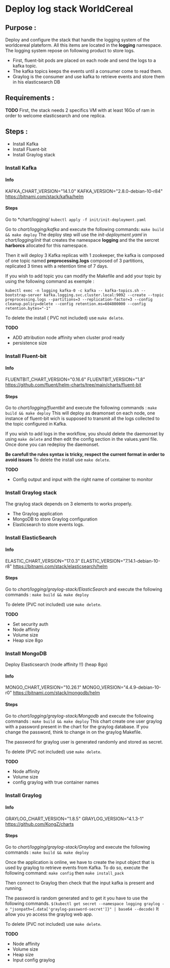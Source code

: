 # Deploy log stack WorldCereal


## Purpose :

Deploy and configure the stack that handle the logging system of the worldcereal plateform.
All this items are located in the **logging** namespace.
The logging system repose on following product to store logs. 

- First, fluent-bit pods are placed on each node and send the logs to a kafka topic.
- The kafka topics keeps the events until a consumer come to read them.
-  Graylog is the consumer and use kafka to retrieve events and store them in his elasticsearch DB

## Requirements :

**TODO**
First, the stack needs 2 specifics VM with at least 16Go of ram
in order to welcome elasticsearch and one replica.

## Steps :
- Install Kafka
- Install Fluent-bit
- Install Graylog stack

### Install Kafka

#### Info
KAFKA_CHART_VERSION="14.1.0"
KAFKA_VERSION="2.8.0-debian-10-r84"
https://bitnami.com/stack/kafka/helm

#### Steps
Go to *chart/logging/
`kubectl apply -f init/init-deployment.yaml`

Go to *chart/logging/kafka* and execute the following commands:
`make build && make deploy`
The deploy step will use the *init-deployment.yaml* in *chart/logging/init* that creates the namespace **logging** and the the sercret **harborcs** allocated for this namespace.

Then it will deploy 3 Kafka replicas with 1 zookeeper, the kafka is composed of one topic named **preprocessing.logs** composed of 3 partitions, replicated 3 times with a retention time of 7 days.

If you wish to add topic you can modify the Makefile and add your topic by using the following command as exemple :

`kubectl exec -n logging kafka-0 -c kafka -- kafka-topics.sh --bootstrap-server kafka.logging.svc.cluster.local:9092 --create --topic preprocessing.logs --partitions=3 --replication-factor=3 --config cleanup.policy=delete --config retention.ms=604800000 --config retention.bytes="-1"`

To delete the install ( PVC not included) use `make delete`.

**TODO**

- ADD attribution node affinity when cluster prod ready 
- persistence size

### Install Fluent-bit
#### Info
FLUENTBIT_CHART_VERSION="0.16.6"
FLUENTBIT_VERSION="1.8"
https://github.com/fluent/helm-charts/tree/main/charts/fluent-bit

#### Steps
Go to *chart/logging/fluentbit* and execute the following commands :
`make build && make deploy`
This will deploy as deamonset on each node, one instance of fluent-bit wich is supposed to transmit all the logs collected to the topic configured in Kafka.

If you wish to add logs in the workflow, you should delete the daemonset by using `make delete` and then edit the config section in the values.yaml file. Once done you can redeploy the daemonset.

**Be carefull the rules syntax is tricky, respect the current format in order to avoid issues**
To delete the install use `make delete`.

**TODO**
- Config output and input with the right name of container to monitor

### Install Graylog stack
The graylog stack depends on 3 elements to works properly.
- The Graylog application
- MongoDB to store Graylog configuration
- Elasticsearch to store events logs.

### Install ElasticSearch
#### Info
ELASTIC_CHART_VERSION="17.0.3"
ELASTIC_VERSION="7.14.1-debian-10-r8"
https://bitnami.com/stack/elasticsearch/helm

#### Steps
Go to *chart/logging/graylog-stack/ElasticSearch* and execute the following commands :
`make build && make deploy`

To delete (PVC not included) use `make delete`.

 **TODO**
- Set security auth
- Node affinity
- Volume size
- Heap size 8go

### Install MongoDB
Deploy Elasticsearch (node affinity !!) (heap 8go)

#### Info
MONGO_CHART_VERSION="10.26.1"
MONGO_VERSION="4.4.9-debian-10-r0"
https://bitnami.com/stack/mongodb/helm

#### Steps
Go to *chart/logging/graylog-stack/Mongodb* and execute the following commands :
`make build && make deploy`
This chart create one user graylog with a password present in the chart for the graylog database. If you change the password, think to change in on the graylog Makefile.

The password for graylog user is generated randomly and stored as secret.

To delete (PVC not included) use `make delete`.

 **TODO**
- Node affinity
- Volume size
- config graylog with true container names

### Install Graylog
#### Info
GRAYLOG_CHART_VERSION="1.8.5"
GRAYLOG_VERSION="4.1.3-1"
https://github.com/KongZ/charts

#### Steps
Go to *chart/logging/graylog-stack/Graylog* and execute the following commands :
`make build && make deploy`


Once the application is online, we have to create the input object that is used by 
graylog to retrieve events from Kafka. 
To do so, execute the following command: 
`make config` then `make install_pack`

Then connect to Graylog then check that the input kafka is present and running.


The password is random generated and to get it you have to use the following commands.
`$(kubectl get secret --namespace logging graylog -o "jsonpath={.data['graylog-password-secret']}" | base64 --decode)`
It allow you yo access the graylog web app.

To delete (PVC not included) use `make delete`.

 **TODO**
- Node affinity
- Volume size
- Heap size 
- Input config graylog

